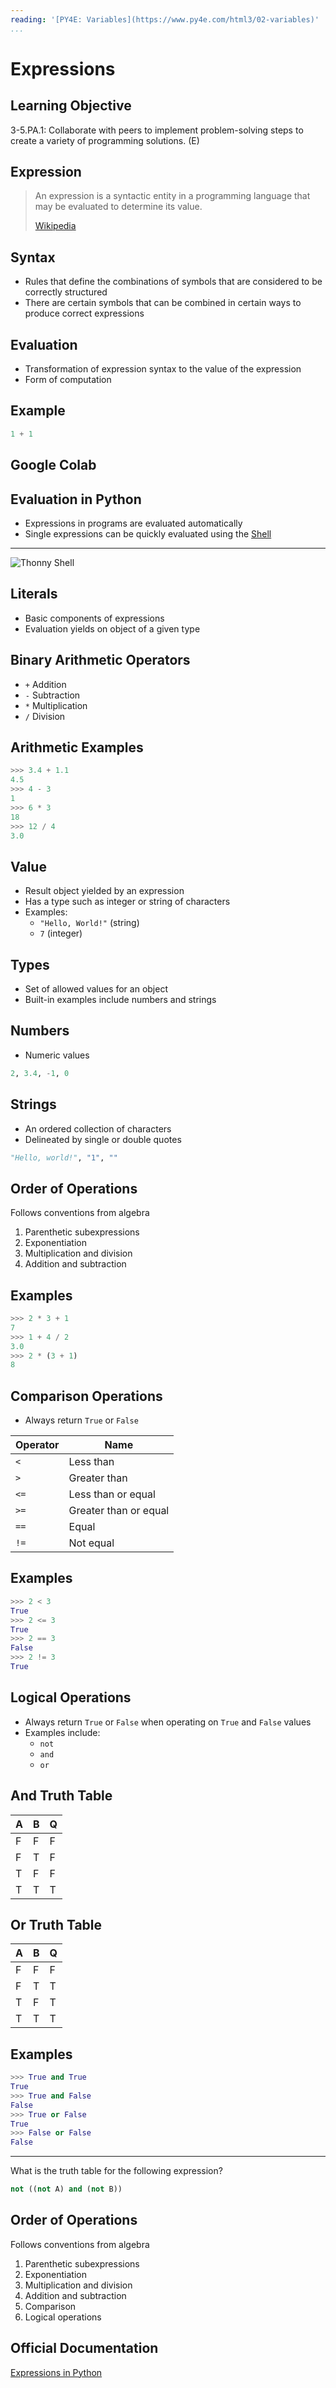```yaml
---
reading: '[PY4E: Variables](https://www.py4e.com/html3/02-variables)'
...
```


Expressions
===========

Learning Objective
------------------

3-5.PA.1: Collaborate with peers to implement
problem-solving steps to create a variety of
programming solutions. (E)

Expression
----------

> An expression is a syntactic entity in a programming language that may be evaluated to determine its value. 
> 
> [Wikipedia](https://en.wikipedia.org/wiki/Expression_(computer_science))

Syntax
------

- Rules that define the combinations of symbols that are considered to be correctly structured
- There are certain symbols that can be combined in certain ways to produce correct expressions

Evaluation
----------

- Transformation of expression syntax to the value of the expression
- Form of computation

Example
-------

```python
1 + 1
```

Google Colab
------------

Evaluation in Python
--------------------

- Expressions in programs are evaluated automatically
- Single expressions can be quickly evaluated using the [Shell](https://en.wikipedia.org/wiki/Read%E2%80%93eval%E2%80%93print_loop)

---

![Thonny Shell](media/thonny-expression.png)

Literals
--------

- Basic components of expressions
- Evaluation yields on object of a given type

Binary Arithmetic Operators
---------------------------

- `+` Addition
- `-` Subtraction
- `*` Multiplication
- `/` Division

Arithmetic Examples
-------------------

```python
>>> 3.4 + 1.1
4.5
>>> 4 - 3
1
>>> 6 * 3
18
>>> 12 / 4
3.0
```

Value
-----

- Result object yielded by an expression
- Has a type such as integer or string of characters
- Examples:
  - `"Hello, World!"` (string)
  - `7` (integer)

Types
-----

- Set of allowed values for an object
- Built-in examples include numbers and strings

Numbers
-------

- Numeric values

```python
2, 3.4, -1, 0
```

Strings
-------

- An ordered collection of characters
- Delineated by single or double quotes

```python
"Hello, world!", "1", ""
```

Order of Operations
-------------------

Follows conventions from algebra

1. Parenthetic subexpressions
2. Exponentiation
3. Multiplication and division
4. Addition and subtraction

Examples
--------

```python
>>> 2 * 3 + 1
7
>>> 1 + 4 / 2
3.0
>>> 2 * (3 + 1)
8
```

Comparison Operations
---------------------

- Always return `True` or `False`

| Operator | Name |
|----------|------|
| `<` | Less than |
| `>` | Greater than |
| `<=` |  Less than or equal |
| `>=` | Greater than or equal |
| `==` | Equal |
| `!=` | Not equal |

Examples
--------

```python
>>> 2 < 3
True
>>> 2 <= 3
True
>>> 2 == 3
False
>>> 2 != 3
True
```

Logical Operations
------------------

- Always return `True` or `False` when operating on `True` and `False` values
- Examples include:
  - `not`
  - `and`
  - `or`

And Truth Table
---------------

 A | B | Q
---|---|---
 F | F | F
 F | T | F
 T | F | F
 T | T | T

Or Truth Table
--------------

 A | B | Q
---|---|---
 F | F | F
 F | T | T
 T | F | T
 T | T | T

Examples
--------

```python
>>> True and True
True
>>> True and False
False
>>> True or False
True
>>> False or False
False
```

---

What is the truth table for the following expression?

```python
not ((not A) and (not B))
```

Order of Operations
-------------------

Follows conventions from algebra

1. Parenthetic subexpressions
2. Exponentiation
3. Multiplication and division
4. Addition and subtraction
5. Comparison
6. Logical operations

Official Documentation
----------------------

[Expressions in Python](https://docs.python.org/3/reference/expressions.html)
